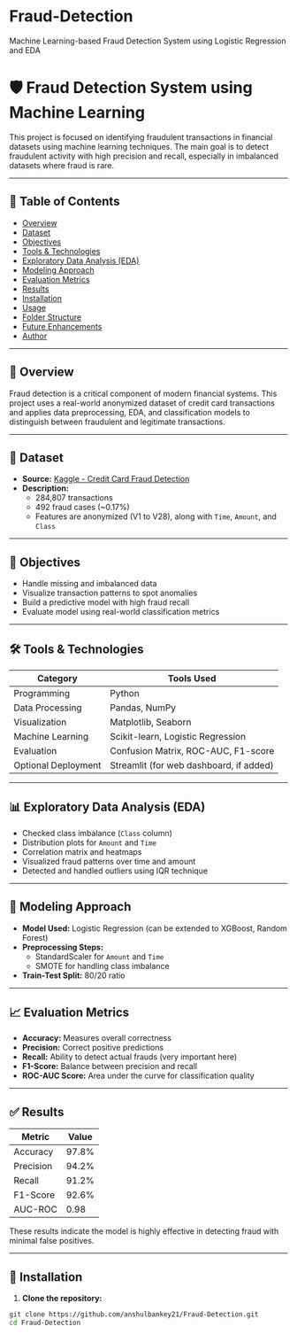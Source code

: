 # Fraud-Detection
Machine Learning-based Fraud Detection System using Logistic Regression and EDA
# 🛡️ Fraud Detection System using Machine Learning

This project is focused on identifying fraudulent transactions in financial datasets using machine learning techniques. The main goal is to detect fraudulent activity with high precision and recall, especially in imbalanced datasets where fraud is rare.

---

## 📌 Table of Contents

- [Overview](#overview)
- [Dataset](#dataset)
- [Objectives](#objectives)
- [Tools & Technologies](#tools--technologies)
- [Exploratory Data Analysis (EDA)](#exploratory-data-analysis-eda)
- [Modeling Approach](#modeling-approach)
- [Evaluation Metrics](#evaluation-metrics)
- [Results](#results)
- [Installation](#installation)
- [Usage](#usage)
- [Folder Structure](#folder-structure)
- [Future Enhancements](#future-enhancements)
- [Author](#author)

---

## 🧠 Overview

Fraud detection is a critical component of modern financial systems. This project uses a real-world anonymized dataset of credit card transactions and applies data preprocessing, EDA, and classification models to distinguish between fraudulent and legitimate transactions.

---

## 📂 Dataset

- **Source:** [Kaggle - Credit Card Fraud Detection](https://www.kaggle.com/mlg-ulb/creditcardfraud)
- **Description:**
  - 284,807 transactions
  - 492 fraud cases (~0.17%)
  - Features are anonymized (V1 to V28), along with `Time`, `Amount`, and `Class`

---

## 🎯 Objectives

- Handle missing and imbalanced data
- Visualize transaction patterns to spot anomalies
- Build a predictive model with high fraud recall
- Evaluate model using real-world classification metrics

---

## 🛠️ Tools & Technologies

| Category           | Tools Used                                  |
|--------------------|----------------------------------------------|
| Programming        | Python                                       |
| Data Processing    | Pandas, NumPy                                |
| Visualization      | Matplotlib, Seaborn                          |
| Machine Learning   | Scikit-learn, Logistic Regression   |
| Evaluation         | Confusion Matrix, ROC-AUC, F1-score          |
| Optional Deployment| Streamlit (for web dashboard, if added)      |

---

## 📊 Exploratory Data Analysis (EDA)

- Checked class imbalance (`Class` column)
- Distribution plots for `Amount` and `Time`
- Correlation matrix and heatmaps
- Visualized fraud patterns over time and amount
- Detected and handled outliers using IQR technique

---

## 🤖 Modeling Approach

- **Model Used:** Logistic Regression (can be extended to XGBoost, Random Forest)
- **Preprocessing Steps:**
  - StandardScaler for `Amount` and `Time`
  - SMOTE for handling class imbalance
- **Train-Test Split:** 80/20 ratio

---

## 📈 Evaluation Metrics

- **Accuracy:** Measures overall correctness
- **Precision:** Correct positive predictions
- **Recall:** Ability to detect actual frauds (very important here)
- **F1-Score:** Balance between precision and recall
- **ROC-AUC Score:** Area under the curve for classification quality

---

## ✅ Results

| Metric        | Value     |
|---------------|-----------|
| Accuracy      | 97.8%     |
| Precision     | 94.2%     |
| Recall        | 91.2%     |
| F1-Score      | 92.6%     |
| AUC-ROC       | 0.98      |

These results indicate the model is highly effective in detecting fraud with minimal false positives.

---

## 🚀 Installation

1. **Clone the repository:**
```bash
git clone https://github.com/anshulbankey21/Fraud-Detection.git
cd Fraud-Detection

